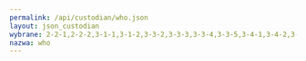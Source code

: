 ```yaml
---
permalink: /api/custodian/who.json
layout: json_custodian
wybrane: 2-2-1,2-2-2,3-1-1,3-1-2,3-3-2,3-3-3,3-3-4,3-3-5,3-4-1,3-4-2,3-5-2,3-6-1,3-8-2,3-9-1,3-9-2,3-9-3,3-a-1,3-b-1,3-b-3,3-c-1,3-d-1,5-2-1,5-2-2,6-1-1,6-2-1,6-3-1,6-a-1,6-b-1,7-1-2,11-6-2,16-1-1
nazwa: who
---
```

